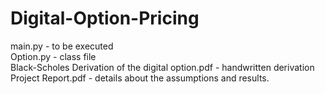 # Digital-Option-Pricing
main.py - to be executed </br>
Option.py - class file </br>
Black-Scholes Derivation of the digital option.pdf - handwritten derivation </br>
Project Report.pdf - details about the assumptions and results. </br>
